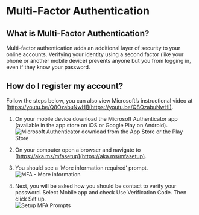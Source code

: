 # Multi-Factor Authentication
## What is Multi-Factor Authentication?
Multi-factor authentication adds an additional layer of security to your online accounts. Verifying your identity using a second factor (like your phone or another mobile device) prevents anyone but you from logging in, even if they know your password.

## How do I register my account?

Follow the steps below, you can also view Microsoft’s instructional video at [https://youtu.be/Q8OzabuNwHI](https://youtu.be/Q8OzabuNwHI).  

1.	On your mobile device download the Microsoft Authenticator app (available in the app store on iOS or Google Play on Android).
  ![Microsoft Authenticator download from the App Store or the Play Store](https://github.com/DesWass/deswass.github.io/blob/main/docs/Download-MS-Authenticator.png)

2.	On your computer open a browser and navigate to [https://aka.ms/mfasetup](https://aka.ms/mfasetup).  
3.	You should see a ‘More information required’ prompt.  
  ![MFA - More information](https://github.com/DesWass/deswass.github.io/blob/main/docs/More-Information-MS-Authenticator.png)  

4.	Next, you will be asked how you should be contact to verify your password. Select Mobile app and check Use Verification Code. Then click Set up.  
  ![Setup MFA Prompts](https://github.com/DesWass/deswass.github.io/blob/main/docs/Prompt-MS-Authenticator.png)
